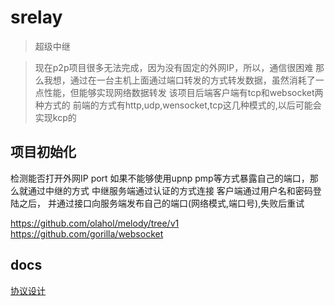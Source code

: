 # srelay
> 超级中继

> 现在p2p项目很多无法完成，因为没有固定的外网IP，所以，通信很困难
> 那么我想，通过在一台主机上面通过端口转发的方式转发数据，虽然消耗了一点性能，但能够实现网络数据转发
> 该项目后端客户端有tcp和websocket两种方式的
> 前端的方式有http,udp,wensocket,tcp这几种模式的,以后可能会实现kcp的

## 项目初始化


检测能否打开外网IP port
如果不能够使用upnp pmp等方式暴露自己的端口，那么就通过中继的方式
中继服务端通过认证的方式连接
客户端通过用户名和密码登陆之后，
并通过接口向服务端发布自己的端口(网络模式,端口号),失败后重试

https://github.com/olahol/melody/tree/v1
https://github.com/gorilla/websocket

## docs

[协议设计](./docs/design.md)
